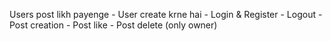 Users post likh payenge
    - User create krne hai 
        - Login & Register
    - Logout
    - Post creation
    - Post like
    - Post delete (only owner)